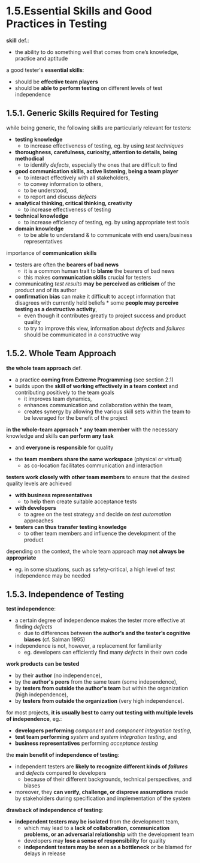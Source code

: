 # 1.5.Essential Skills and Good Practices in Testing

**skill** def.:
* the ability to do something well that comes from one’s knowledge, practice and aptitude

a good tester's **essential skills**:
* should be **effective team players**
* should be **able to perform testing** on different levels of test independence

## 1.5.1. Generic Skills Required for Testing

while being generic, the following skills are particularly relevant for testers:
* **testing knowledge**
  + to increase effectiveness of testing, eg. by using *test techniques*
* **thoroughness, carefulness, curiosity, attention to details, being methodical**
  + to identify *defects*, especially the ones that are difficult to find
* **good communication skills, active listening, being a team player**
  + to interact effectively with all stakeholders,
  + to convey information to others,
  + to be understood,
  + to report and discuss *defects*
* **analytical thinking, critical thinking, creativity**
  + to increase effectiveness of testing
* **technical knowledge**
  + to increase efficiency of testing, eg. by using appropriate test tools
* **domain knowledge**
  + to be able to understand & to communicate with end users/business representatives

importance of **communication skills**
* testers are often the **bearers of bad news**
  + it is a common human trait to **blame** the bearers of bad news
  + this makes **communication skills** crucial for testers
* communicating *test results* **may be perceived as criticism** of the product and of its author
* **confirmation bias** can make it difficult to accept information that disagrees with currently held beliefs
* some **people may perceive testing as a destructive activity**,
  + even though it contributes greatly to project success and product quality
  + to try to improve this view, information about *defects* and *failures* should be communicated in a constructive way

## 1.5.2. Whole Team Approach

**the whole team approach** def.
* a practice **coming from Extreme Programming** (see section 2.1)
* builds upon the **skill of working effectively in a team context** and contributing positively to the team goals
  + it improves team dynamics,
  + enhances communication and collaboration within the team,
  + creates synergy by allowing the various skill sets within the team to be leveraged for the benefit of the project

**in the whole-team approach**
* **any team member** with the necessary knowledge and skills **can perform any task**
  + and **everyone is responsible** for quality
* the **team members share the same workspace** (physical or virtual)
  + as co-location facilitates communication and interaction

**testers work closely with other team members** to ensure that the desired quality levels are achieved
* **with business representatives**
  + to help them create suitable acceptance tests
* **with developers**
  + to agree on the test strategy and decide on *test automation* approaches
* **testers can thus transfer testing knowledge**
  + to other team members and influence the development of the product

depending on the context, the whole team approach **may not always be appropriate**
  + eg. in some situations, such as safety-critical, a high level of test independence may be needed

## 1.5.3. Independence of Testing

**test independence**:
* a certain degree of independence makes the tester more effective at finding *defects*
  + due to differences between **the author’s and the tester’s cognitive biases** (cf. Salman 1995)
* independence is not, however, a replacement for familiarity
  + eg. developers can efficiently find many *defects* in their own code

**work products can be tested**
* by their **author** (no independence),
* by the **author's peers** from the same team (some independence),
* by **testers from outside the author's team** but within the organization (high independence),
* by **testers from outside the organization** (very high independence).

for most projects, **it is usually best to carry out testing with multiple levels of independence**, eg.:
* **developers performing** *component* and *component integration testing*,
* **test team performing** *system* and *system integration testing*, and
* **business representatives** performing *acceptance testing*

the **main benefit of independence of testing**:
* independent testers are **likely to recognize different kinds of *failures*** and *defects* compared to developers
  + because of their different backgrounds, technical perspectives, and biases
* moreover, they **can verify, challenge, or disprove assumptions** made by stakeholders during specification and implementation of the system

**drawback of independence of testing**:
* **independent testers may be isolated** from the development team,
  + which may lead to a **lack of collaboration, communication problems, or an adversarial relationship** with the development team
  + developers may **lose a sense of responsibility** for quality
  + **independent testers may be seen as a bottleneck** or be blamed for delays in release
